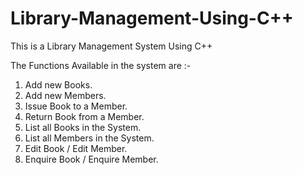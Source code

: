 # Library-Management-Using-C++

This is a Library Management System Using C++

The Functions Available in the system are :-

1. Add new Books.
2. Add new Members.
3. Issue Book to a Member.
4. Return Book from a Member.
5. List all Books in the System.
6. List all Members in the System.
7. Edit Book / Edit Member.
8. Enquire Book / Enquire Member.
